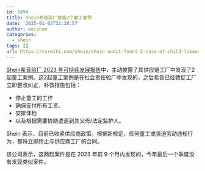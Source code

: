 ```yaml
---
id: 6494
title: Shein希音验厂披露2个童工案例
date: '2025-01-03T22:38:57'
author: weizhan
categories:
  - shein
tags: []
url: https://csrwiki.com/shein/shein-audit-found-2-case-of-child-labour
---
```


[Shein希音验厂 2023 年可持续发展报告](https://www.sheingroup.com/wp-content/uploads/2024/08/FINAL-SHEIN-2023-Sustainability-and-Social-Impact-Report.pdf.pdf)中，主动披露了其供应链工厂中发现了2起童工案例。这2起童工案例是在社会责任验厂中发现的，之后希音已经敦促工厂立即整改纠正，补救措施包括：

- 停止童工的工作
- 确保支付所有工资、
- 安排体检
- 以及根据需要协助遣返到其父母/法定监护人。

Shein 表示，目前已收紧供应商政策。根据新规定，任何童工或强迫劳动违规行为，都将立即终止与供应商工厂的合同。

该公司表示，这两起案件是在 2023 年前 9 个月内发现的，今年最后一个季度没有发现类似案件。

